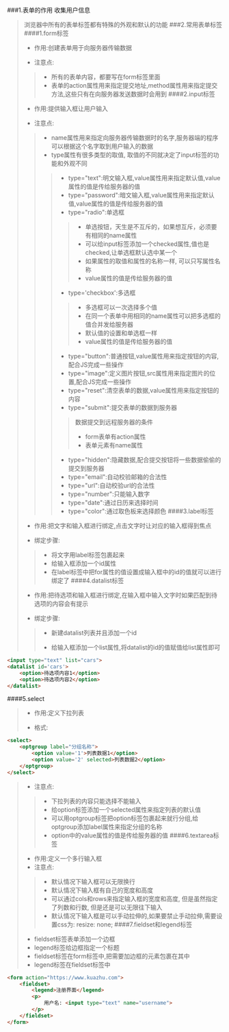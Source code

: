 ###1.表单的作用
收集用户信息
> 浏览器中所有的表单标签都有特殊的外观和默认的功能
###2.常用表单标签
####1.form标签
> * 作用:创建表单用于向服务器传输数据
> 
> * 注意点:
>> * 所有的表单内容，都要写在form标签里面
>> * 表单的action属性用来指定提交地址,method属性用来指定提交方法,这些只有在向服务器发送数据时会用到
####2.input标签
> * 作用:提供输入框让用户输入
> 
> * 注意点:
>> * name属性用来指定向服务器传输数据时的名字,服务器端的程序可以根据这个名字取到用户输入的数据
>> * type属性有很多类型的取值, 取值的不同就决定了input标签的功能和外观不同
>>> * type="text":明文输入框,value属性用来指定默认值,value属性的值是传给服务器的值
>>> * type="password":暗文输入框,value属性用来指定默认值,value属性的值是传给服务器的值
>>> * type="radio":单选框
>>>> * 单选按钮，天生是不互斥的，如果想互斥，必须要有相同的name属性
>>>> * 可以给input标签添加一个checked属性,值也是checked,让单选框默认选中某一个
>>>> * 如果属性的取值和属性的名称一样, 可以只写属性名称
>>>> * value属性的值是传给服务器的值
>>> * type='checkbox':多选框
>>>> * 多选框可以一次选择多个值
>>>> * 在同一个表单中用相同的name属性可以把多选框的值合并发给服务器
>>>> * 默认值的设置和单选框一样
>>>> * value属性的值是传给服务器的值
>>> * type="button":普通按钮,value属性用来指定按钮的内容,配合JS完成一些操作
>>> * type="image":定义图片按钮,src属性用来指定图片的位置,配合JS完成一些操作
>>> * type="reset":清空表单的数据,value属性用来指定按钮的内容
>>> * type="submit":提交表单的数据到服务器
>>>> 数据提交到远程服务器的条件
>>>> 
>>>> * form表单有action属性
>>>> * 表单元素有name属性
>>> * type="hidden":隐藏数据,配合提交按钮将一些数据偷偷的提交到服务器
>>> * type="email":自动校验邮箱的合法性
>>> * type="url":自动校验url的合法性
>>> * type="number":只能输入数字
>>> * type="date":通过日历来选择时间
>>> * type="color":通过取色板来选择颜色
####3.label标签
> * 作用:把文字和输入框进行绑定,点击文字时让对应的输入框得到焦点 
> 
> * 绑定步骤:
>> * 将文字用label标签包裹起来
>> * 给输入框添加一个id属性
>> * 在label标签中把for属性的值设置成输入框中的id的值就可以进行绑定了
####4.datalist标签
> * 作用:把待选项和输入框进行绑定,在输入框中输入文字时如果匹配到待选项的内容会有提示 
> 
> * 绑定步骤:
>> * 新建datalist列表并且添加一个id
>>
>> * 给输入框添加一个list属性,将datalist的id的值赋值给list属性即可
```html
<input type="text" list="cars">
<datalist id='cars'>
    <option>待选项内容1</option>
    <option>待选项内容2</option>
</datalist>
```
####5.select
> * 作用:定义下拉列表
> 
> * 格式:
```html
<select>
    <optgroup label="分组名称">
        <option value='1'>列表数据1</option>
        <option value='2' selected>列表数据2</option>
    </optgroup>
</select>
```
> * 注意点:
>> * 下拉列表的内容只能选择不能输入
>> * 给option标签添加一个selected属性来指定列表的默认值
>> * 可以用optgroup标签把option标签包裹起来就行分组,给optgroup添加label属性来指定分组的名称
>> * option中的value属性的值是传给服务器的值
####6.textarea标签
> * 作用:定义一个多行输入框
> * 注意点:
>> * 默认情况下输入框可以无限换行
>> * 默认情况下输入框有自己的宽度和高度
>> * 可以通过cols和rows来指定输入框的宽度和高度, 但是虽然指定了列数和行数, 但是还是可以无限往下输入
>> * 默认情况下输入框是可以手动拉伸的,如果要禁止手动拉伸,需要设置css为: resize: none;
####7.fieldset和legend标签
> * fieldset标签表单添加一个边框
> * legend标签给边框指定一个标题
> * fieldset标签在form标签中,把需要加边框的元素包裹在其中
> * legend标签在fieldset标签中
```html
<form action="https://www.kuazhu.com">
    <fieldset>
        <legend>注册界面</legend>
        <p>
            用户名: <input type="text" name="username">
        </p>
    </fieldset>
</form>        
```